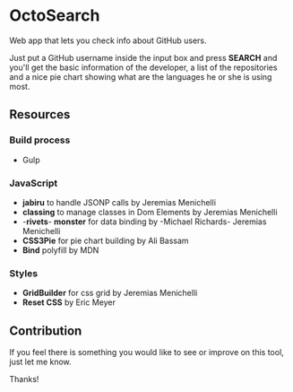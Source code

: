 # OctoSearch

Web app that lets you check info about GitHub users.

Just put a GitHub username inside the input box and press **SEARCH** and you'll get the basic information of the developer, a list of the repositories and a nice pie chart showing what are the languages he or she is using most.


## Resources

### Build process

 - Gulp


### JavaScript

 - **jabiru** to handle JSONP calls by Jeremias Menichelli
 - **classing** to manage classes in Dom Elements by Jeremias Menichelli
 - -**rivets**- **monster** for data binding by -Michael Richards- Jeremias Menichelli
 - **CSS3Pie** for pie chart building by Ali Bassam
 - **Bind** polyfill by MDN


### Styles

 - **GridBuilder** for css grid by Jeremias Menichelli
 - **Reset CSS** by Eric Meyer


## Contribution

If you feel there is something you would like to see or improve on this tool, just let me know.

Thanks!